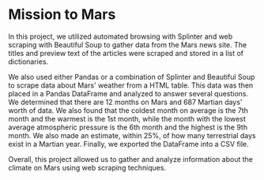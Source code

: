 # Mission to Mars

In this project, we utilized automated browsing with Splinter and web scraping with Beautiful Soup to gather data from the Mars news site. The titles and preview text of the articles were scraped and stored in a list of dictionaries.

We also used either Pandas or a combination of Splinter and Beautiful Soup to scrape data about Mars' weather from a HTML table. This data was then placed in a Pandas DataFrame and analyzed to answer several questions. We determined that there are 12 months on Mars and 687 Martian days' worth of data. We also found that the coldest month on average is the 7th month and the warmest is the 1st month, while the month with the lowest average atmospheric pressure is the 6th month and the highest is the 9th month. We also made an estimate, within 25%, of how many terrestrial days exist in a Martian year. Finally, we exported the DataFrame into a CSV file.

Overall, this project allowed us to gather and analyze information about the climate on Mars using web scraping techniques.
